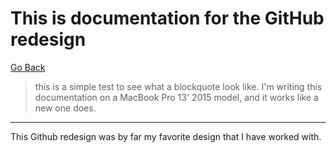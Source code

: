 # This is documentation for the GitHub redesign
[Go Back](../README.md)

> this is a simple test to see what a blockquote look like. I'm writing this documentation on a MacBook Pro 13' 2015 model, and it works like a new one does.

<hr>

This Github redesign was by far my favorite design that I have worked with.